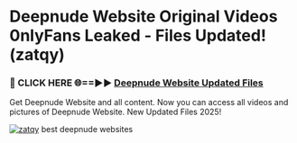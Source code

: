 # Deepnude Website Original Videos 0nlyFans Leaked - Files Updated! (zatqy)

<h3>🔴 CLICK HERE 🌐==►► <a href="https://tinyurl.com/52m3yx9h" rel="nofollow">Deepnude Website Updated Files</a></h3>

Get Deepnude Website and all content. Now you can access all videos and pictures of Deepnude Website. New Updated Files 2025!

[![zatqy](https://i.imgur.com/TnHtlc8.gif)](https://tinyurl.com/52m3yx9h)
best deepnude websites